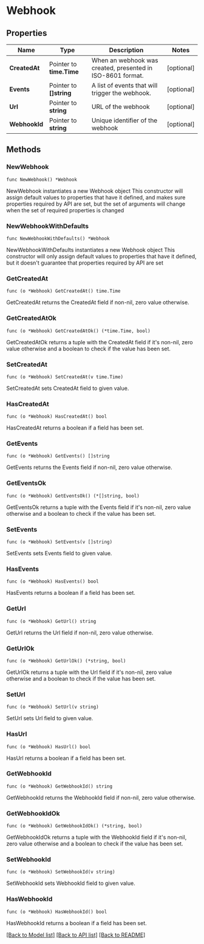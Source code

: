 # Webhook

## Properties

Name | Type | Description | Notes
------------ | ------------- | ------------- | -------------
**CreatedAt** | Pointer to **time.Time** | When an webhook was created, presented in ISO-8601 format. | [optional] 
**Events** | Pointer to **[]string** | A list of events that will trigger the webhook. | [optional] 
**Url** | Pointer to **string** | URL of the webhook | [optional] 
**WebhookId** | Pointer to **string** | Unique identifier of the webhook | [optional] 

## Methods

### NewWebhook

`func NewWebhook() *Webhook`

NewWebhook instantiates a new Webhook object
This constructor will assign default values to properties that have it defined,
and makes sure properties required by API are set, but the set of arguments
will change when the set of required properties is changed

### NewWebhookWithDefaults

`func NewWebhookWithDefaults() *Webhook`

NewWebhookWithDefaults instantiates a new Webhook object
This constructor will only assign default values to properties that have it defined,
but it doesn't guarantee that properties required by API are set

### GetCreatedAt

`func (o *Webhook) GetCreatedAt() time.Time`

GetCreatedAt returns the CreatedAt field if non-nil, zero value otherwise.

### GetCreatedAtOk

`func (o *Webhook) GetCreatedAtOk() (*time.Time, bool)`

GetCreatedAtOk returns a tuple with the CreatedAt field if it's non-nil, zero value otherwise
and a boolean to check if the value has been set.

### SetCreatedAt

`func (o *Webhook) SetCreatedAt(v time.Time)`

SetCreatedAt sets CreatedAt field to given value.

### HasCreatedAt

`func (o *Webhook) HasCreatedAt() bool`

HasCreatedAt returns a boolean if a field has been set.

### GetEvents

`func (o *Webhook) GetEvents() []string`

GetEvents returns the Events field if non-nil, zero value otherwise.

### GetEventsOk

`func (o *Webhook) GetEventsOk() (*[]string, bool)`

GetEventsOk returns a tuple with the Events field if it's non-nil, zero value otherwise
and a boolean to check if the value has been set.

### SetEvents

`func (o *Webhook) SetEvents(v []string)`

SetEvents sets Events field to given value.

### HasEvents

`func (o *Webhook) HasEvents() bool`

HasEvents returns a boolean if a field has been set.

### GetUrl

`func (o *Webhook) GetUrl() string`

GetUrl returns the Url field if non-nil, zero value otherwise.

### GetUrlOk

`func (o *Webhook) GetUrlOk() (*string, bool)`

GetUrlOk returns a tuple with the Url field if it's non-nil, zero value otherwise
and a boolean to check if the value has been set.

### SetUrl

`func (o *Webhook) SetUrl(v string)`

SetUrl sets Url field to given value.

### HasUrl

`func (o *Webhook) HasUrl() bool`

HasUrl returns a boolean if a field has been set.

### GetWebhookId

`func (o *Webhook) GetWebhookId() string`

GetWebhookId returns the WebhookId field if non-nil, zero value otherwise.

### GetWebhookIdOk

`func (o *Webhook) GetWebhookIdOk() (*string, bool)`

GetWebhookIdOk returns a tuple with the WebhookId field if it's non-nil, zero value otherwise
and a boolean to check if the value has been set.

### SetWebhookId

`func (o *Webhook) SetWebhookId(v string)`

SetWebhookId sets WebhookId field to given value.

### HasWebhookId

`func (o *Webhook) HasWebhookId() bool`

HasWebhookId returns a boolean if a field has been set.


[[Back to Model list]](../README.md#documentation-for-models) [[Back to API list]](../README.md#documentation-for-api-endpoints) [[Back to README]](../README.md)


